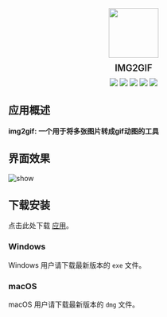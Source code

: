 

<div style="width:100%;display:flex;justify-content: center;flex-direction:column;align-items:center;"align="center">
	<img style="width:100px" src="https://raw.githubusercontent.com/fengtianxi001/img2gif/main/screenshot/logo.png">
  <span style="margin:10px 0;font-size:18px;font-weight:600">IMG2GIF</span>
  <div>
  	<img src="https://img.shields.io/github/languages/top/fengtianxi001/img2gif">
  	<img src="https://travis-ci.org/boennemann/badges.svg?branch=master">
 	 	<img src="https://img.shields.io/github/issues/fengtianxi001/img2gif">
  	<img src="https://img.shields.io/github/forks/fengtianxi001/img2gif">
  	<img src="https://img.shields.io/github/stars/fengtianxi001/img2gif">
	</div>
</div>


<div>



## 应用概述

**img2gif: 一个用于将多张图片转成gif动图的工具**

## 界面效果

![show](https://raw.githubusercontent.com/fengtianxi001/img2gif/main/screenshot/index2.png)

## 下载安装

点击此处下载 [应用](https://github.com/fengtianxi001/img2gif/releases/download/v0.0.1/mysetup.exe)。

### Windows

Windows 用户请下载最新版本的 `exe` 文件。

### macOS

macOS 用户请下载最新版本的 `dmg` 文件。
